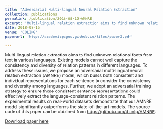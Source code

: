 ```yaml
---
title: "Adversarial Multi-lingual Neural Relation Extraction"
collection: publications
permalink: /publication/2018-08-15-AMNRE
excerpt: 'Multi-lingual relation extraction aims to find unknown relational facts from text in various languages. Existing models cannot well capture the consistency and diversity of relation patterns in different languages. To address these issues, we propose an adversarial multi-lingual neural relation extraction (AMNRE) model, which builds both consistent and individual representations for each sentence to consider the consistency and diversity among languages. Further, we adopt an adversarial training strategy to ensure those consistent sentence representations could effectively extract the language-consistent relation patterns. The experimental results on real-world datasets demonstrate that our AMNRE model significantly outperforms the state-of-the-art models. The source code of this paper can be obtained from https://github.com/thunlp/AMNRE.'
date: 2018-08-15
venue: 'COLING'
paperurl: 'http://academicpages.github.io/files/paper2.pdf'

---
```

Multi-lingual relation extraction aims to find unknown relational facts from text in various languages. Existing models cannot well capture the consistency and diversity of relation patterns in different languages. To address these issues, we propose an adversarial multi-lingual neural relation extraction (AMNRE) model, which builds both consistent and individual representations for each sentence to consider the consistency and diversity among languages. Further, we adopt an adversarial training strategy to ensure those consistent sentence representations could effectively extract the language-consistent relation patterns. The experimental results on real-world datasets demonstrate that our AMNRE model significantly outperforms the state-of-the-art models. The source code of this paper can be obtained from https://github.com/thunlp/AMNRE.

[Download paper here](https://www.aclweb.org/anthology/C18-1099)
